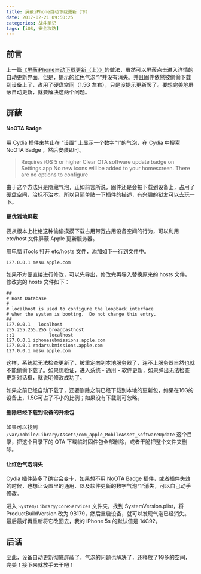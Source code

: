 ```yaml
---
title: 屏蔽iPhone自动下载更新（下）
date: 2017-02-21 09:50:25
categories: 战斗笔记
tags: [iOS, 安全攻防]
---
```


## 前言

上一篇[《屏蔽iPhone自动下载更新（上）》](https://bingo.ren/2017/02/20/19/)的做法，虽然可以屏蔽点击进入详情的自动更新界面，但是，提示的红色气泡“1”并没有消失。并且固件依然被偷偷下载到设备上了，占用了硬盘空间（1.5G 左右），只是没提示更新罢了。要想完美地屏蔽自动更新，就要解决这两个问题。

<!-- more -->

## 屏蔽

#### NoOTA Badge

用 Cydia 插件来禁止在 “设置” 上显示一个数字“1”的气泡，在 Cydia 中搜索 NoOTA Badge ，然后安装即可。

> Requires iOS 5 or higher
> Clear OTA software update badge on Settings.app 
> No new icons will be added to your homescreen. There are no options to configure

由于这个方法只是隐藏气泡，正如前言所说，固件还是会被下载到设备上，占用了硬盘空间，治标不治本，所以只简单贴一下插件的描述，有兴趣的狱友可以去玩一下。

#### 更优雅地屏蔽

要从根本上杜绝这种偷偷摸摸下载占用带宽占用设备空间的行为，可以利用 etc/host 文件屏蔽 Apple 更新服务器。

用电脑 iTools 打开 etc/hosts 文件，添加如下一行到文件中。

```
127.0.0.1 mesu.apple.com
```

如果不方便直接进行修改，可以先导出，修改完再导入替换原来的 hosts 文件。修改完的 hosts 文件如下：

```
##
# Host Database
#
# localhost is used to configure the loopback interface
# when the system is booting.  Do not change this entry.
##
127.0.0.1	localhost
255.255.255.255	broadcasthost
::1             localhost
127.0.0.1 iphonesubmissions.apple.com
127.0.0.1 radarsubmissions.apple.com
127.0.0.1 mesu.apple.com
```

这样，系统就无法检查更新了，被重定向到本地服务器了，连不上服务器自然也就不能偷偷下载了。如果想验证，进入系统 - 通用 - 软件更新，如果弹出无法检查更新对话框，就说明修改成功了。

如果之前已经自动下载了，还要删除之前已经下载到本地的更新包，如果在16G的设备上，1.5G可占了不小的比例；如果没有下载则可忽略。

#### 删除已经下载到设备的升级包

如果可以找到 `/var/mobile/Library/Assets/com_apple_MobileAsset_SoftwareUpdate` 这个目录，把这个目录下的 OTA 下载临时固件包全部删除，或者干脆把整个文件夹删除。

#### 让红色气泡消失

Cydia 插件装多了确实会变卡，如果想不用 NoOTA Badge 插件，或者插件失效的时候，也想让设置里的通用、以及软件更新的数字气泡“1”消失，可以自己动手修改。

进入 `System/Library/CoreServices` 文件夹，找到 SystemVersion.plist，将 ProductBuildVersion 改为 9B179，然后重启设备，就可以发现气泡已经消失。最后最好再重新将它改回去，我的 iPhone 5s 的默认值是 14C92。

## 后话

至此，设备自动更新彻底屏蔽了，气泡的问题也解决了，还释放了1G多的空间，完美！接下来就放手去干吧！
